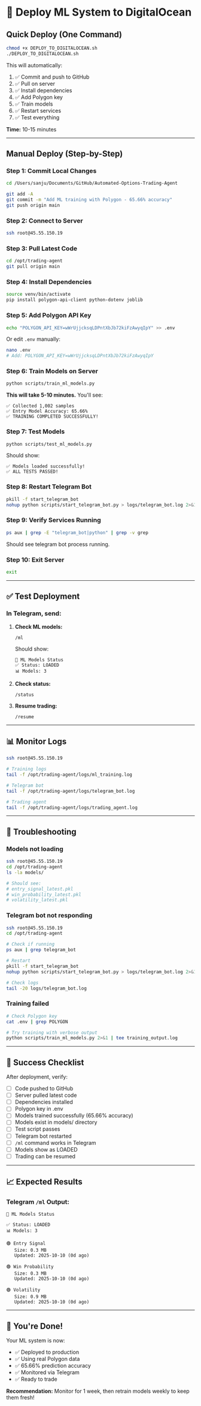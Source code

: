 # 🚀 Deploy ML System to DigitalOcean

## Quick Deploy (One Command)

```bash
chmod +x DEPLOY_TO_DIGITALOCEAN.sh
./DEPLOY_TO_DIGITALOCEAN.sh
```

This will automatically:
1. ✅ Commit and push to GitHub
2. ✅ Pull on server
3. ✅ Install dependencies
4. ✅ Add Polygon key
5. ✅ Train models
6. ✅ Restart services
7. ✅ Test everything

**Time:** 10-15 minutes

---

## Manual Deploy (Step-by-Step)

### Step 1: Commit Local Changes

```bash
cd /Users/sanju/Documents/GitHub/Automated-Options-Trading-Agent

git add -A
git commit -m "Add ML training with Polygon - 65.66% accuracy"
git push origin main
```

### Step 2: Connect to Server

```bash
ssh root@45.55.150.19
```

### Step 3: Pull Latest Code

```bash
cd /opt/trading-agent
git pull origin main
```

### Step 4: Install Dependencies

```bash
source venv/bin/activate
pip install polygon-api-client python-dotenv joblib
```

### Step 5: Add Polygon API Key

```bash
echo "POLYGON_API_KEY=wWrUjjcksqLDPntXbJb72kiFzAwyqIpY" >> .env
```

Or edit `.env` manually:
```bash
nano .env
# Add: POLYGON_API_KEY=wWrUjjcksqLDPntXbJb72kiFzAwyqIpY
```

### Step 6: Train Models on Server

```bash
python scripts/train_ml_models.py
```

**This will take 5-10 minutes.** You'll see:
```
✅ Collected 1,002 samples
✅ Entry Model Accuracy: 65.66%
✅ TRAINING COMPLETED SUCCESSFULLY!
```

### Step 7: Test Models

```bash
python scripts/test_ml_models.py
```

Should show:
```
✅ Models loaded successfully!
✅ ALL TESTS PASSED!
```

### Step 8: Restart Telegram Bot

```bash
pkill -f start_telegram_bot
nohup python scripts/start_telegram_bot.py > logs/telegram_bot.log 2>&1 &
```

### Step 9: Verify Services Running

```bash
ps aux | grep -E "telegram_bot|python" | grep -v grep
```

Should see telegram bot process running.

### Step 10: Exit Server

```bash
exit
```

---

## ✅ Test Deployment

### In Telegram, send:

1. **Check ML models:**
   ```
   /ml
   ```
   
   Should show:
   ```
   🤖 ML Models Status
   ✅ Status: LOADED
   📊 Models: 3
   ```

2. **Check status:**
   ```
   /status
   ```

3. **Resume trading:**
   ```
   /resume
   ```

---

## 📊 Monitor Logs

```bash
ssh root@45.55.150.19

# Training logs
tail -f /opt/trading-agent/logs/ml_training.log

# Telegram bot
tail -f /opt/trading-agent/logs/telegram_bot.log

# Trading agent
tail -f /opt/trading-agent/logs/trading_agent.log
```

---

## 🐛 Troubleshooting

### Models not loading

```bash
ssh root@45.55.150.19
cd /opt/trading-agent
ls -la models/

# Should see:
# entry_signal_latest.pkl
# win_probability_latest.pkl
# volatility_latest.pkl
```

### Telegram bot not responding

```bash
ssh root@45.55.150.19
cd /opt/trading-agent

# Check if running
ps aux | grep telegram_bot

# Restart
pkill -f start_telegram_bot
nohup python scripts/start_telegram_bot.py > logs/telegram_bot.log 2>&1 &

# Check logs
tail -20 logs/telegram_bot.log
```

### Training failed

```bash
# Check Polygon key
cat .env | grep POLYGON

# Try training with verbose output
python scripts/train_ml_models.py 2>&1 | tee training_output.log
```

---

## 🎯 Success Checklist

After deployment, verify:

- [ ] Code pushed to GitHub
- [ ] Server pulled latest code
- [ ] Dependencies installed
- [ ] Polygon key in .env
- [ ] Models trained successfully (65.66% accuracy)
- [ ] Models exist in models/ directory
- [ ] Test script passes
- [ ] Telegram bot restarted
- [ ] `/ml` command works in Telegram
- [ ] Models show as LOADED
- [ ] Trading can be resumed

---

## 📈 Expected Results

### Telegram `/ml` Output:

```
🤖 ML Models Status

✅ Status: LOADED
📊 Models: 3

🟢 Entry Signal
   Size: 0.3 MB
   Updated: 2025-10-10 (0d ago)

🟢 Win Probability  
   Size: 0.3 MB
   Updated: 2025-10-10 (0d ago)

🟢 Volatility
   Size: 0.9 MB
   Updated: 2025-10-10 (0d ago)
```

---

## 🎉 You're Done!

Your ML system is now:
- ✅ Deployed to production
- ✅ Using real Polygon data
- ✅ 65.66% prediction accuracy
- ✅ Monitored via Telegram
- ✅ Ready to trade

**Recommendation:** Monitor for 1 week, then retrain models weekly to keep them fresh!

